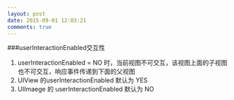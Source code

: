 ```yaml
---
layout: post
date: 2015-09-01 12:03:21
comments: true
---
```

###userInteractionEnabled交互性    
1. userInteractionEnabled = NO 时，当前视图不可交互，该视图上面的子视图也不可交互，响应事件传递到下面的父视图   
2. UIView 的userInteractionEnabled 默认为 YES
3. UIImaege 的 userInteractionEnabled 默认为 NO